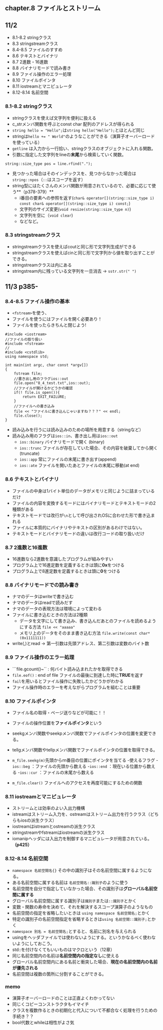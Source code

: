 
## chapter.8  ファイルとストリーム
## 11/2 

- 8.1-8.2 stringクラス
- 8.3 stringstreamクラス
- 8.4-8.5 ファイルのすすめ
- 8.6 テキストとバイナリ
- 8.7 2進数・16進数
- 8.8 バイナリモードで読み書き
- 8.9 ファイル操作のエラー処理
- 8.10 ファイルポインタ
- 8.11 iostreamとマニピュレータ
- 8.12-8.14 名前空間

### 8.1-8.2 stringクラス
- stringクラスを使えば文字列を便利に扱える
- c_strメンバ関数を呼ぶとconst char 配列のアドレスが得られる
- ```string hello = "Hello";```は```string hello("Hello");```とほとんど同じ
- stringは```hello += " World"```のようなことができる（演算子オーバーロードを使っている）
- ```getline``` は入力から一行拾い、stringクラスのオブジェクトに入れる関数。
- 引数に指定した文字列をlineの**末尾**から検索していく関数。

```
string::size_type pos = line.rfind(".");
```
- 見つかった場合はそのインデックスを、見つからなかった場合は```string::npos```（```::```はスコープを返す）
- string型にはたくさんのメンバ関数が用意されているので、必要に応じて使う**（p378-379）**
	- i番目の要素への参照を返す(```char& operator[](string::size_type i)  const char& operator[](string::size_type i) const;```)
	- 文字列のサイズ変更(```void resize(string::size_type n)```)
	- 文字列を空に（```void clear```)
	- などなど。

### 8.3 stringstreamクラス
- stringstreamクラスを使えばcoutと同じ形で文字列生成ができる
- stringstreamクラスを使えばcinと同じ形で文字列から値を取り出すことができる。
- stringstreamクラスは<sstream>内にある
- stringstream内に残っている文字列を一旦消去 -> ```sstr.str(" ")```


## 11/3 p385-
### 8.4-8.5 ファイル操作の基本
- ```<fstream>```を使う、
- ファイルを使うにはファイルを開く必要あり！
- ファイルを使ったらきちんと閉じよう!

```
#include <iostream>
//ファイルの取り扱い
#include <fstream>
//
#include <cstdlib>
using namespace std;

int main(int argc, char const *argv[])
{
	fstream file;
	//書き出し用のフラグios::out
	file.open("8_4_test.txt",ios::out);
	//ファイルが開けるかどうかの確認
	if(! file.is_open()){
		return EXIT_FAILURE;
	}
	//ファイルへの書き込み
	file << "ファイルに書き込んじゃいますね？？？" << endl;
	file.close();
}
```

- 読み込みを行うには読み込みのための場所を用意する（stringなど）
- 読み込み用のフラグは```ios::in```、書き出し用は```ios::out```
	- ```ios::binary```	バイナリモードで開く (binary)
	- ```ios::trunc```	ファイルが存在していた場合、その内容を破棄してから開く(truncate)
	- ```ios::app```	常にファイルの末尾に書き出す(append)
	- ```ios::ate```	ファイルを開いたあとファイルの末尾に移動(at end)


### 8.6 テキストとバイナリ
- ファイルの中身は1バイト単位のデータがメモリと同じように詰まっているだけ
- ファイルの内容を変換するモードにはバイナリモードとテキストモードの2種類がある
- テキストモードでは改行が```\n```として呼び出されOSに合わせた形で書き込まれる
- ファイルに本質的にバイナリやテキストの区別があるわけではない。
- テキストモードとバイナリモードの違いは改行コードの取り扱いだけ

### 8.7 2進数と16進数
- 16進数なら2進数を意識したプログラムが組みやすい
- プログラム上で16進定数を定義するときは頭に**0x**をつける
- プログラム上で8進定数を定義するときは頭に**0**をつける

### 8.8 バイナリモードでの読み書き
- ナマのデータはwriteで書き込む
- ナマのデータはreadで読みだす
- ナマのデータの表現方法は環境によって変わる
- ファイルに書き込むときの方法は2種類
	- データを文字にして書き込み、書き込んだあとのファイルを読めるようにする方法 ```file << "aaaaa"```
	- メモリ上のデータをそのまま書き込む方法 ```file.write(const char*(0x1111111))```
- write(,)とread -> 第一引数は先頭アドレス、第二引数は変数のバイト数

### 8.9 ファイル操作のエラー処理
- ```file.gcount()~`` 	: 何バイト読み込まれたかを取得できる
- ```file.eof()```		: end of file ファイルの最後に到達した時に**TRUE**を返す
- ```fail```を用いるとファイル操作に失敗したかどうかがわかる
- ファイル操作時のエラーを考えながらプログラムを組むことは重要

### 8.10 ファイルポインタ
- ファイル名の取得・ページ送りなどが可能に！！
- ファイルの操作位置を**ファイルポインタ**という
- seekgメンバ関数やseekpメンバ関数でファイルポインタの位置を変更できる。
- tellgメンバ関数やtellpメンバ関数でファイルポインタの位置を取得できる。
- ```m_file.seekg(m)```先頭からｍ番目の位置にポインタを当てる
	-使えるフラグ
	-```ios::beg``` ：ファイルの先頭から数える
	-```ios::end``` ：現在いる位置から数える
	-```ios::cur``` ：ファイルの末尾から数える

- ```m_file.clear()``` ファイルへのアクセスを再度可能にするための関数


### 8.11 iostreamとマニピュレータ
- ストリームとは効率のよい入出力機構
- istreamはストリーム入力を、ostreamはストリーム出力を行うクラス（どちらもiosの派生クラス）
- iostreamはistreamとostreamの派生クラス
- stringstreamやfstreamはiostreamの派生クラス
- iomanipヘッダには入出力を制御するマニピュレータが用意されている。**（p425）**


### 8.12-8.14 名前空間
- ```namespace 名前空間名{}``` その中の識別子はその名前空間に属するようになる。
- ある名前空間に属する名前は ```名前空間名::識別子```のように使う
- 名前空間を自分で指定していなかった場合、その識別子は**グローバル名前空間に属する**
- グローバル名前空間に属する識別子は```識別子```または```::識別子```とかく
- 変数・関数の寿命を決めて、それを解決するスコープ演算子のようなもの
- 名前空間の指定を省略したいときは ```using namespace 名前空間名;```とかく
- 特定の識別子の名前空間指定を省略するときは```using 名前空間::識別子;```とかく
- ```namespace 別名 = 名前空間名;```とすると、名前に別名を与えられる
- usingをヘッダファイルでは使わないようにする。というかなるべく使わないようにしておこう。
- std::を付けなくてもいいものはマクロという（12章）
- 同じ名前空間内の名前は**名前空間内の指定なし**に使える
- グローバル名前空間内にある名前と衝突した場合、**現在の名前空間内の名前が優先される**
- 名前空間は複数の箇所に分割することができる。


### memo
- 演算子オーバーロードのことは正直よくわかってない
- 同じくコピーコンストラクタもイマイチ
- クラスを複数作るときの初期化と代入について不都合なく処理を行うための手続き？？
- bool代数とwhileは相性がよさ気
